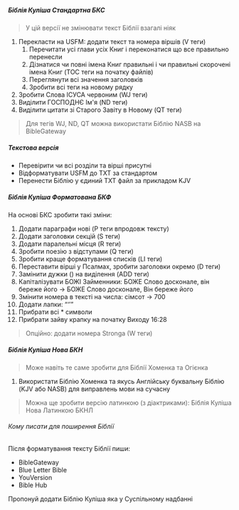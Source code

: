 ##### Біблія Куліша Стандартна БКС

> У цій версії не змінювати текст Біблії взагалі ніяк

1. Перекласти на USFM: додати текст та номера віршів (V теги)
   1. Перечитати усі глави усіх Книг і переконатися що все правильно перенесли
   2. Дізнатися чи повні імена Книг правильні і чи правильні скорочені імена Книг (TOC теги на початку файлів)
   3. Переглянути всі значення заголовків
   4. Зробити всі теги на новому рядку
2. Зробити Слова ІСУСА червоним (WJ теги)
3. Виділити ГОСПОДНЄ Ім'я (ND теги)
4. Виділити цитати зі Старого Завіту в Новому (QT теги)

> Для тегів WJ, ND, QT можна використати Біблію NASB на BibleGateway

##### Текстова версія 

- Перевірити чи всі розділи та вірші присутні 
- Відформатувати USFM до TXT за стандартом 
- Перенести Біблію у єдиний TXT файл за прикладом KJV

##### Біблія Куліша Форматована БКФ

На основі БКС зробити такі зміни:

1. Додати параграфи нові (P теги впродовж тексту)
2. Додати заголовки секцій (S теги)
3. Додати паралельні місця (R теги)
4. Зробити поезію з відступами (Q теги)
5. Зробити краще форматування списків (LI теги)
6. Переставити вірші у Псалмах, зробити заголовки окремо (D теги)
7. Замінити дужки () на виділення (ADD теги)
8. Капіталізувати БОЖІ Займенники: БОЖЕ Слово досконале, він береже його -> БОЖЕ Слово досконале, Він береже його
9.  Змінити номера в тексті на числа: сімсот -> 700
10. Додати лапки: “‘’”
11. Прибрати всі \* символи
12. Прибрати зайву крапку на початку Виходу 16:28

> Опційно: додати номера Stronga (W теги)

##### Біблія Куліша Нова БКН

> Може навіть те саме зробити для Біблії Хоменка та Огієнка

1. Використати Біблію Хоменка та якусь Англійську буквальну Біблію (KJV або NASB) для виправлень мови на сучасну

> Можна ще зробити версію латинкою (з діактриками): Біблія Куліша Нова Латинкою БКНЛ

###### Кому писати для поширення Біблії

Після форматування тексту Біблії пиши:

- BibleGateway
- Blue Letter Bible
- YouVersion
- Bible Hub

Пропонуй додати Біблію Куліша яка у Суспільному надбанні
